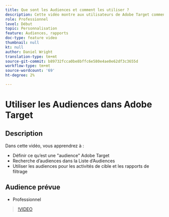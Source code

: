 ```yaml
---
title: Que sont les Audiences et comment les utiliser ?
description: Cette vidéo montre aux utilisateurs de Adobe Target comment utiliser les audiences pour les activités de cible et les rapports de filtrage.
role: Professionnel
level: Début
topic: Personnalisation
feature: Audiences, rapports
doc-type: feature video
thumbnail: null
kt: null
author: Daniel Wright
translation-type: tm+mt
source-git-commit: b89732fcca0be8bffc6e580e4ae0e62df3c3655d
workflow-type: tm+mt
source-wordcount: '69'
ht-degree: 2%

---
```



# Utiliser les Audiences dans Adobe Target

## Description

Dans cette vidéo, vous apprendrez à :

* Définir ce qu’est une &quot;audience&quot; Adobe Target
* Recherche d’audiences dans la Liste d’Audiences
* Utiliser les audiences pour les activités de cible et les rapports de filtrage

## Audience prévue

* Professionnel

>[!VIDEO](https://video.tv.adobe.com/v/17398/?quality=12)